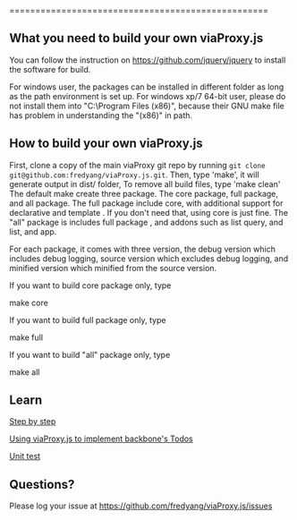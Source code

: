 ==================================================

What you need to build your own viaProxy.js
--------------------------------------

You can follow the instruction on https://github.com/jquery/jquery to install the software for build.

For windows user, the packages can be installed in different folder
as long as the path environment is set up.
For windows xp/7 64-bit user, please do not install them into "C:\Program Files (x86)", because
their GNU make file has problem in understanding the "(x86)" in path.


How to build your own viaProxy.js
----------------------------

First, clone a copy of the main viaProxy git repo by running `git clone git@github.com:fredyang/viaProxy.js.git`.
Then, type 'make', it will generate output in dist/ folder,
To remove all build files, type 'make clean'
The default make create three package. The core package, full package, and all package.
The full package include core, with additional support for declarative and template .
If you don't need that, using core is just fine. The "all" package is includes full package
, and addons such as list query, and list, and app.

 For each package, it comes with three version, the debug version which includes debug logging,
 source version which excludes debug logging, and minified version which minified from the source
 version.

 If you want to build core package only, type

 make core

 If you want to build full package only, type

 make full

 If you want to build "all" package only, type

 make all

Learn
---------------------------------------
<a href="http://code.semanticsworks.com/viaProxy.js/">Step by step</a>

<a href="http://code.semanticsworks.com/viaProxy.js/todos/todos.html">Using viaProxy.js to implement backbone's Todos</a>

<a href="http://code.semanticsworks.com/viaProxy.js/test/index.html">Unit test</a>

Questions?
----------
Please log your issue at https://github.com/fredyang/viaProxy.js/issues